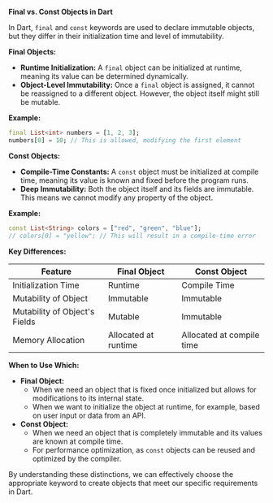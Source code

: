 **Final vs. Const Objects in Dart**

In Dart, `final` and `const` keywords are used to declare immutable objects, but they differ in their initialization time and level of immutability.

**Final Objects:**

* **Runtime Initialization:** A `final` object can be initialized at runtime, meaning its value can be determined dynamically.
* **Object-Level Immutability:** Once a `final` object is assigned, it cannot be reassigned to a different object. However, the object itself might still be mutable.

**Example:**

```dart
final List<int> numbers = [1, 2, 3];
numbers[0] = 10; // This is allowed, modifying the first element
```

**Const Objects:**

* **Compile-Time Constants:** A `const` object must be initialized at compile time, meaning its value is known and fixed before the program runs.
* **Deep Immutability:** Both the object itself and its fields are immutable. This means we cannot modify any property of the object.

**Example:**

```dart
const List<String> colors = ["red", "green", "blue"];
// colors[0] = "yellow"; // This will result in a compile-time error
```

**Key Differences:**

| Feature | Final Object | Const Object |
|---|---|---|
| Initialization Time | Runtime | Compile Time |
| Mutability of Object | Immutable | Immutable |
| Mutability of Object's Fields | Mutable | Immutable |
| Memory Allocation | Allocated at runtime | Allocated at compile time |

**When to Use Which:**

* **Final Object:**
  - When we need an object that is fixed once initialized but allows for modifications to its internal state.
  - When we want to initialize the object at runtime, for example, based on user input or data from an API.
* **Const Object:**
  - When we need an object that is completely immutable and its values are known at compile time.
  - For performance optimization, as `const` objects can be reused and optimized by the compiler.

By understanding these distinctions, we can effectively choose the appropriate keyword to create objects that meet our specific requirements in Dart.
